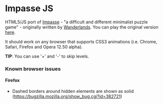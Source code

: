 # Impasse JS
HTML5/JS port of [Impasse](http://wanderlands.org/impasse/) - "a difficult and different
minimalist puzzle game" -  originally written by [Wanderlands](http://wanderlands.org). You can play the original version [here](http://kongregate.com/games/wanderlands/impasse).

It should work on any browser that supports CSS3 animations (i.e. Chrome, Safari, Firefox and Opera 12.50 alpha).

__TIP__: You can use '+' and '-' to skip levels.

### Known browser issues
#### Firefox
* Dashed borders around hidden elements are shown as solid (https://bugzilla.mozilla.org/show_bug.cgi?id=382721)